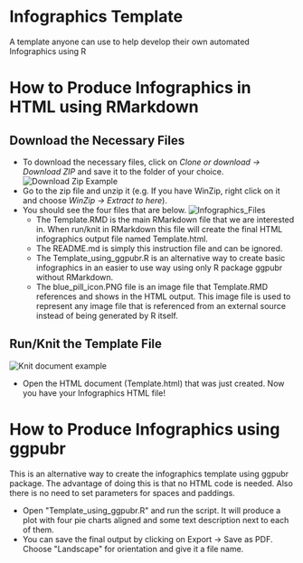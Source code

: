 # Infographics Template
A template anyone can use to help develop their own automated Infographics using R

# How to Produce Infographics in HTML using RMarkdown

## Download the Necessary Files
* To download the necessary files, click on *Clone or download -> Download ZIP* and save it to the folder of your choice. 
![Download Zip Example](https://github.com/public-health-scotland/Images/blob/master/RMarkdown_Basic1.png)
* Go to the zip file and unzip it (e.g. If you have WinZip, right click on it and choose *WinZip -> Extract to here*).
* You should see the four files that are below.
![Infographics_Files](https://github.com/public-health-scotland/Images/blob/master/Infographics_Files.PNG)
  * The Template.RMD is the main RMarkdown file that we are interested in.  When run/knit in RMarkdown this file
    will create the final HTML infographics output file named Template.html.
  * The README.md is simply this instruction file and can be ignored.
  * The Template_using_ggpubr.R is an alternative way to create basic infographics in an easier to use way using only R package ggpubr without RMarkdown.
  * The blue_pill_icon.PNG file is an image file that Template.RMD references and shows in the HTML output.  This image file is used to represent any image file that is referenced from an external source instead of being generated by R itself.

## Run/Knit the Template File
![Knit document example](https://github.com/public-health-scotland/Images/blob/master/Infographics_Knit.PNG)

* Open the HTML document (Template.html) that was just created. Now you have your Infographics HTML file!


# How to Produce Infographics using ggpubr

This is an alternative way to create the infographics template using ggpubr package. The advantage of doing this is that no HTML code is needed. Also there is no need to set parameters for spaces and paddings.

* Open "Template_using_ggpubr.R" and run the script. It will produce a plot with four pie charts aligned and some text description next to each of them. 
* You can save the final output by clicking on Export -> Save as PDF. Choose "Landscape" for orientation and give it a file name.
